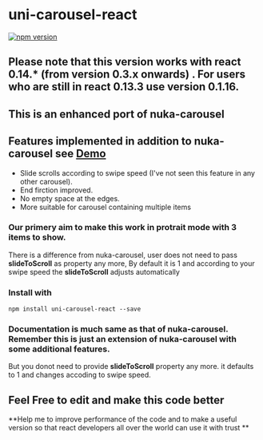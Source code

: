 # uni-carousel-react
[![npm version](https://badge.fury.io/js/uni-carousel-react.svg)](https://badge.fury.io/js/uni-carousel-react)
## Please note that this version works with react 0.14.* (from version 0.3.x onwards) . For users who are still in react 0.13.3 use version 0.1.16.

## This is an enhanced port of nuka-carousel 

## Features implemented in addition to nuka-carousel see [Demo](http://abhilashsajeev.github.io/uni-carousel-react)
  * Slide scrolls according to swipe speed (I've not seen this feature in any other carousel).
  * End firction improved.
  * No empty space at the edges.
  * More suitable for carousel containing multiple items



### Our primery aim to make this work in protrait mode with 3 items to show.
There is a difference from nuka-carousel, user does not need to pass **slideToScroll** as property any more, By default it is 1 and according to your swipe speed the **slideToScroll** adjusts automatically

### Install with

```
npm install uni-carousel-react --save
```

### Documentation is much same as that of **nuka-carousel**. Remember this is just an extension of **nuka-carousel** with some additional features.
But you donot need to provide **slideToScroll** property any more. it defaults to 1 and changes accoding to swipe speed.

## **Feel Free to edit and make this code better**
**Help me to improve performance of the code and to make a useful version so that react developers all over the world can use it with trust  **




